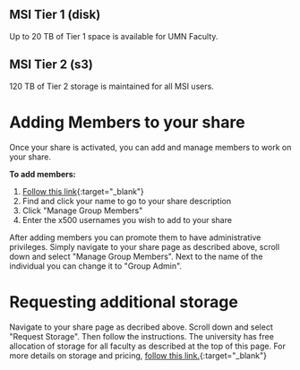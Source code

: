 ## MSI Tier 1 (disk)

Up to 20 TB of Tier 1 space is available for UMN Faculty. 

## MSI Tier 2 (s3)

120 TB of Tier 2 storage is maintained for all MSI users. 

# Adding Members to your share

Once your share is activated, you can add and manage members to work on your share. 

**To add members:**

1. [Follow this link](https://www-archive.msi.umn.edu/pi){:target="_blank"}
2. Find and click your name to go to your share description
3. Click "Manage Group Members"
4. Enter the x500 usernames you wish to add to your share

After adding members you can promote them to have administrative privileges. Simply navigate to your share page as described above, scroll down and select "Manage Group Members". Next to the name of the individual you can change it to "Group Admin".


# Requesting additional storage

Navigate to your share page as decribed above. Scroll down and select "Request Storage". Then follow the instructions. The university has free allocation of storage for all faculty as described at the top of this page. For more details on storage and pricing, [follow this link.](https://msi.umn.edu/about-msi-services/data-storage){:target="_blank"}